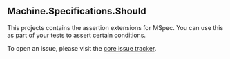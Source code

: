 ## Machine.Specifications.Should

This projects contains the assertion extensions for MSpec. You can use this as part of your tests to assert certain conditions.

To open an issue, please visit the [core issue tracker](https://github.com/machine/machine.specifications/issues).
